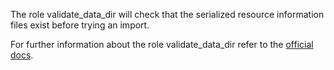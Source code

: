 The role validate_data_dir
will check that the serialized resource
information files exist before trying
an import.

For further information about the role validate_data_dir refer to the
[official docs](https://os-migrate.github.io/os-migrate/roles/role-validate_data_dir.html).
